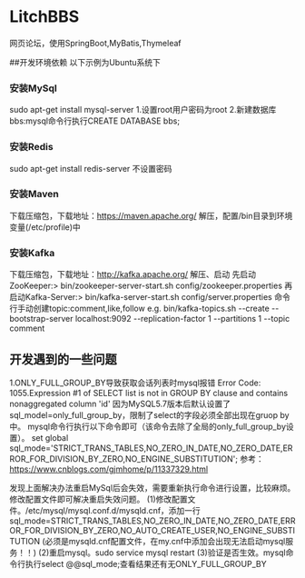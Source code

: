 # LitchBBS

网页论坛，使用SpringBoot,MyBatis,Thymeleaf

##开发环境依赖
以下示例为Ubuntu系统下
### 安装MySql
sudo apt-get install mysql-server
1.设置root用户密码为root
2.新建数据库bbs:mysql命令行执行CREATE DATABASE bbs;

### 安装Redis
sudo apt-get install redis-server
不设置密码

### 安装Maven
下载压缩包，下载地址：https://maven.apache.org/
解压，配置/bin目录到环境变量(/etc/profile)中

### 安装Kafka
下载压缩包，下载地址：http://kafka.apache.org/
解压、启动
先启动ZooKeeper:> bin/zookeeper-server-start.sh config/zookeeper.properties
再启动Kafka-Server:> bin/kafka-server-start.sh config/server.properties
命令行手动创建topic:comment,like,follow
e.g. bin/kafka-topics.sh --create --bootstrap-server localhost:9092 --replication-factor 1 --partitions 1 --topic comment





## 开发遇到的一些问题
1.ONLY_FULL_GROUP_BY导致获取会话列表时mysql报错
Error Code: 1055.Expression #1 of SELECT list is not in GROUP BY clause and contains nonaggregated column 'id'
因为MySQL5.7版本后默认设置了sql_model=only_full_group_by，限制了select的字段必须全部出现在gruop by中。
mysql命令行执行以下命令即可（该命令去除了全局的only_full_group_by设置）。
set global sql_mode='STRICT_TRANS_TABLES,NO_ZERO_IN_DATE,NO_ZERO_DATE,ERROR_FOR_DIVISION_BY_ZERO,NO_ENGINE_SUBSTITUTION';
参考：https://www.cnblogs.com/gjmhome/p/11337329.html

发现上面解决办法重启MySql后会失效，需要重新执行命令进行设置，比较麻烦。修改配置文件即可解决重启失效问题。
(1)修改配置文件。/etc/mysql/mysql.conf.d/mysqld.cnf，添加一行
  sql_mode=STRICT_TRANS_TABLES,NO_ZERO_IN_DATE,NO_ZERO_DATE,ERROR_FOR_DIVISION_BY_ZERO,NO_AUTO_CREATE_USER,NO_ENGINE_SUBSTITUTION
  (必须是mysqld.cnf配置文件，在my.cnf中添加会出现无法启动mysql服务！！)
(2)重启mysql。sudo service mysql restart
(3)验证是否生效。mysql命令行执行select @@sql_mode;查看结果还有无ONLY_FULL_GROUP_BY



